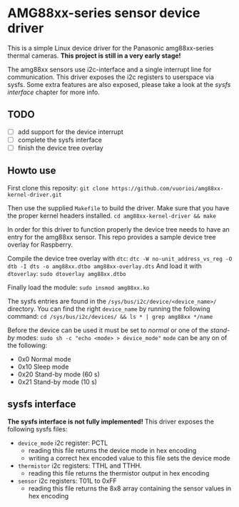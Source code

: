 # AMG88xx-series sensor device driver
This is a simple Linux device driver for the Panasonic amg88xx-series thermal cameras.
**This project is still in a very early stage!**

The amg88xx sensors use i2c-interface and a single interrupt line for communication.
This driver exposes the i2c registers to userspace via sysfs. Some extra features are
also exposed, please take a look at the _sysfs interface_ chapter for more info.

## TODO
- [ ] add support for the device interrupt
- [ ] complete the sysfs interface
- [ ] finish the device tree overlay

## Howto use
First clone this reposity:
```git clone https://github.com/vuorioi/amg88xx-kernel-driver.git```

Then use the supplied `Makefile` to build the driver. Make sure that you have the proper
kernel headers installed.
```cd amg88xx-kernel-driver && make```

In order for this driver to function properly the device tree needs to have an entry
for the amg88xx sensor. This repo provides a sample device tree overlay for Raspberry.

Compile the device tree overlay with `dtc`:
```dtc -W no-unit_address_vs_reg -O dtb -I dts -o amg88xx.dtbo amg88xx-overlay.dts```
And load it with `dtoverlay`:
```sudo dtoverlay amg88xx.dtbo```

Finally load the module:
```sudo insmod amg88xx.ko```

The sysfs entries are found in the `/sys/bus/i2c/device/<device_name>/` directory. You can find
the right `device_name` by running the following command:
```cd /sys/bus/i2c/devices/ && ls * | grep amg88xx */name```

Before the device can be used it must be set to _normal_ or one of the _stand-by_ modes:
```sudo sh -c "echo <mode> > device_mode"```
`mode` can be any on of the following:
 * 0x0 Normal mode
 * 0x10 Sleep mode
 * 0x20 Stand-by mode (60 s)
 * 0x21 Stand-by mode (10 s)

## sysfs interface
**The sysfs interface is not fully implemented!**
This driver exposes the following sysfs files:
 * `device_mode` i2c register: PCTL
   * reading this file returns the device mode in hex encoding
   * writing a correct hex encoded value to this file sets the device mode
 * `thermistor` i2c registers: TTHL and TTHH.
   * reading this file returns the thermistor output in hex encoding
 * `sensor` i2c registers: T01L to 0xFF
   * reading this file returns the 8x8 array containing the sensor values in hex encoding
